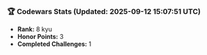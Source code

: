 ### 🏆 Codewars Stats (Updated: 2025-09-12 15:07:51 UTC)

- **Rank:** 8 kyu
- **Honor Points:** 3
- **Completed Challenges:** 1
